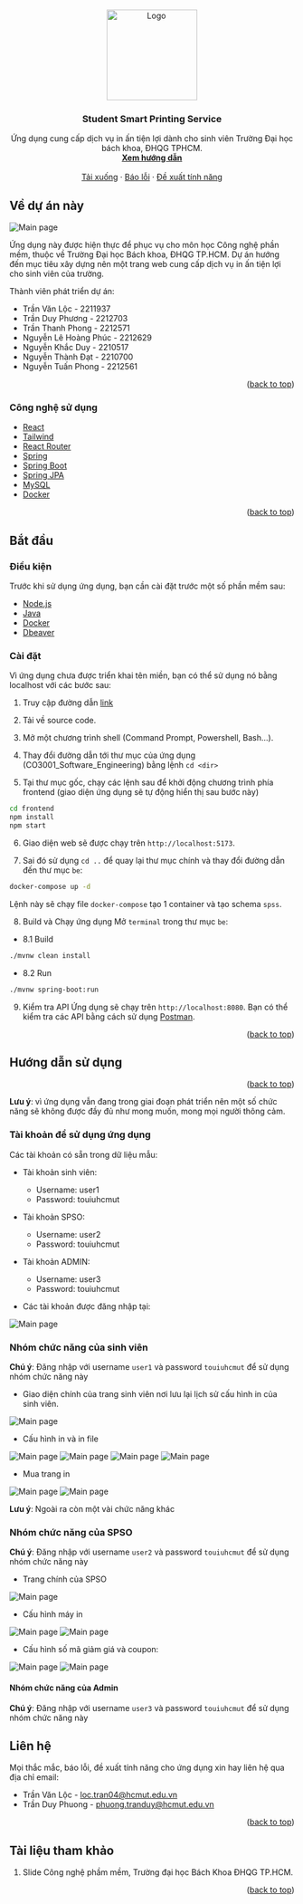 <a id="readme-top"></a>

<br />
<div align="center">
  <a href="https://github.com/trlocne/CO3001_Software_Engineering/">
    <img src="logo.png" alt="Logo"  height="160">
  </a>

<h3 align="center">Student Smart Printing Service</h3>
  
  <p align="center">
    Ứng dụng cung cấp dịch vụ in ấn tiện lợi dành cho sinh viên Trường Đại học bách khoa, ĐHQG TPHCM.
    <br />
    <a href="#getting-started"><strong>Xem hướng dẫn</strong></a>
    <br />
    <br />
    <a href="https://github.com/trlocne/CO3001_Software_Engineering/releases">Tải xuống</a>
    ·
    <a href="mailto:loc.tran04@hcmut.edu.vn">Báo lỗi</a>
    ·
    <a href="mailto:loc.tran04@hcmut.edu.vn">Đề xuất tính năng</a>
  </p>
</div>


<!-- ABOUT THE PROJECT -->
<a id="about-the-project"></a>

## Về dự án này

![Main page](/image/Homepage.png)

Ứng dụng này được hiện thực để phục vụ cho môn học Công nghệ phần mềm, thuộc về Trường Đại học Bách khoa, ĐHQG TP.HCM. Dự án hướng đến mục tiêu xây dựng nên một trang web cung cấp dịch vụ in ấn tiện lợi cho sinh viên của trường.

Thành viên phát triển dự án:

- Trần Văn Lộc - 2211937
- Trần Duy Phương - 2212703
- Trần Thanh Phong - 2212571
- Nguyễn Lê Hoàng Phúc - 2212629
- Nguyễn Khắc Duy - 2210517
- Nguyễn Thành Đạt - 2210700
- Nguyễn Tuấn Phong - 2212561

<p align="right">(<a href="#readme-top">back to top</a>)</p>


### Công nghệ sử dụng
<a id="built-with"></a>

- [React](https://react.dev/)
- [Tailwind](https://github.com/tailwindlabs/tailwindcss)
- [React Router](https://reactrouter.com/en/main)
- [Spring](https://spring.io/projects/spring-framework)
- [Spring Boot](https://spring.io/projects/spring-boot/)
- [Spring JPA](https://spring.io/projects/spring-data-jpa)
- [MySQL](https://www.mysql.com/)
- [Docker](https://www.docker.com/)

<p align="right">(<a href="#readme-top">back to top</a>)</p>

<!-- GETTING STARTED -->
<a id="getting-started"></a>

## Bắt đầu

<a id="prerequisites"></a>
### Điều kiện

Trước khi sử dụng ứng dụng, bạn cần cài đặt trước một số phần mềm sau:

- [Node.js](https://nodejs.org/en)
- [Java](https://www.oracle.com/java/technologies/downloads/)
- [Docker](https://dev.mysql.com/downloads/installer/)
- [Dbeaver](https://dbeaver.io/)

<a id="installation"></a>
### Cài đặt

Vì ứng dụng chưa được triển khai tên miền, bạn có thể sử dụng nó bằng localhost với các bước sau:

1. Truy cập đường dẫn [link](https://github.com/trlocne/CO3001_Software_Engineering)

2. Tải về source code.

3. Mở một chương trình shell (Command Prompt, Powershell, Bash...).

4. Thay đổi đường dẫn tới thư mục của ứng dụng (CO3001_Software_Engineering) bằng lệnh `cd <dir>`

5. Tại thư mục gốc, chạy các lệnh sau để khởi động chương trình phía frontend (giao diện ứng dụng sẽ tự động hiển thị sau bước này)

```bash
cd frontend
npm install
npm start
```
6. Giao diện web sẽ được chạy trên `http://localhost:5173`.

7. Sai đó sử dụng `cd ..` để quay lại thư mục chính và thay đổi đường dẫn đến thư mục `be`:
```bash
docker-compose up -d
```
Lệnh này sẽ chạy file `docker-compose` tạo 1 container và tạo schema `spss`.

8. Build và Chạy ứng dụng
Mở `terminal` trong thư mục `be`:

- 8.1 Build
  
```bash
./mvnw clean install
```

- 8.2 Run
  
```bash
./mvnw spring-boot:run
```

9. Kiểm tra API
Ứng dụng sẽ chạy trên `http://localhost:8080`. Bạn có thể kiểm tra các API bằng cách sử dụng [Postman](https://www.postman.com/).

<p align="right">(<a href="#readme-top">back to top</a>)</p>
<!-- USAGE -->
<a id="usage"></a>

## Hướng dẫn sử dụng

<p align="right">(<a href="#readme-top">back to top</a>)</p>

__Lưu ý__: vì ứng dụng vẫn đang trong giai đoạn phát triển nên một số chức năng sẽ không được đầy đủ như mong muốn, mong mọi người thông cảm.

### Tài khoản để sử dụng ứng dụng

Các tài khoản có sẵn trong dữ liệu mẫu:

- Tài khoản sinh viên:

    - Username: user1
    - Password: touiuhcmut

- Tài khoản SPSO:

    - Username: user2
    - Password: touiuhcmut
 
- Tài khoản ADMIN:
    - Username: user3
    - Password: touiuhcmut

- Các tài khoản được đăng nhập tại:

![Main page](/image/Login.png)
  

### Nhóm chức năng của sinh viên

__Chú ý__: Đăng nhập với username `user1` và password `touiuhcmut` để sử dụng nhóm chức năng này

- Giao diện chính của trang sinh viên nơi lưu lại lịch sử cấu hình in của sinh viên.
  
![Main page](/image/homepageuser.png)

- Cấu hình in và in file
  
![Main page](/image/Upload1.png)
![Main page](/image/upload2.png)
![Main page](/image/upload3.png)
![Main page](/image/config1.png)

- Mua trang in
  
![Main page](/image/buyprintpage.png)
![Main page](/image/buyprintpage1.png)

__Lưu ý__: Ngoài ra còn một vài chức năng khác

### Nhóm chức năng của SPSO

__Chú ý__: Đăng nhập với username `user2` và password `touiuhcmut` để sử dụng nhóm chức năng này

- Trang chính của SPSO
  
![Main page](/image/hompageSPSO.png)

- Cấu hình máy in

![Main page](/image/configprinter.png)
![Main page](/image/configprinter2.png)

- Cấu hình số mã giảm giá và coupon:

![Main page](/image/Configupload.png)
![Main page](/image/configcounpon.png)


#### Nhóm chức năng của Admin

__Chú ý__: Đăng nhập với username `user3` và password `touiuhcmut` để sử dụng nhóm chức năng này

<!-- CONTACT -->
<a id="contact"></a>

## Liên hệ

Mọi thắc mắc, báo lỗi, đề xuất tính năng cho ứng dụng xin hay liên hệ qua địa chỉ email:

- Trần Văn Lộc - loc.tran04@hcmut.edu.vn
- Trần Duy Phuong - phuong.tranduy@hcmut.edu.vn

<p align="right">(<a href="#readme-top">back to top</a>)</p>

<!-- ACKNOWLEDGMENTS -->
<a id="acknowledgments"></a>

## Tài liệu tham khảo

1. Slide Công nghệ phầm mềm, Trường đại học Bách Khoa ĐHQG TP.HCM.

<p align="right">(<a href="#readme-top">back to top</a>)</p>

